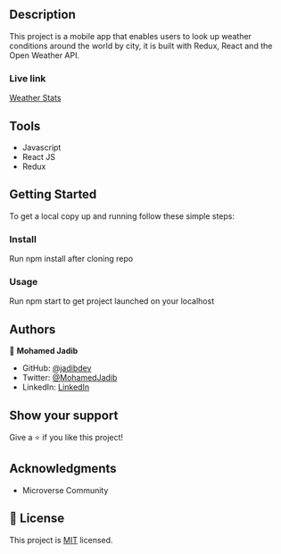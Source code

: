 ## Description

This project is a mobile app that enables users to look up weather conditions around the world by city, it is built with Redux, React and the Open Weather API.

### Live link

[Weather Stats](https://jadibdev.github.io/Meals/dist/index.html)

## Tools

- Javascript
- React JS
- Redux

## Getting Started

To get a local copy up and running follow these simple steps:

### Install

Run npm install after cloning repo

### Usage

Run npm start to get project launched on your localhost

## Authors

👤 **Mohamed Jadib**

- GitHub: [@jadibdev](https://github.com/jadibdev)
- Twitter: [@MohamedJadib](https://twitter.com/MohamedJadib)
- LinkedIn: [LinkedIn](https://www.linkedin.com/in/mohamed-jadib-942a5041/)

## Show your support

Give a ⭐️ if you like this project!

## Acknowledgments

- Microverse Community

## 📝 License

This project is [MIT](./MIT.md) licensed.

